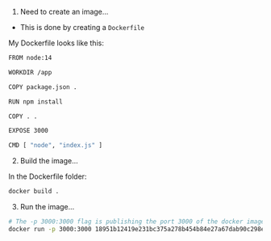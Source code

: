 1. Need to create an image...
- This is done by creating a `Dockerfile`

My Dockerfile looks like this:

```bash
FROM node:14

WORKDIR /app

COPY package.json .

RUN npm install

COPY . .

EXPOSE 3000

CMD [ "node", "index.js" ]
```

2. Build the image...

In the Dockerfile folder:

```bash
docker build .
```

3. Run the image...

```bash
# The -p 3000:3000 flag is publishing the port 3000 of the docker image to port 3000 of the local machine
docker run -p 3000:3000 18951b12419e231bc375a278b454b84e27a67dab90c298e51509f1d59a7a05b0
```